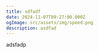 ```yaml
---
title: sdfadf
date: 2024-11-07T09:27:00.000Z
ogImage: src/assets/img/speed.png
description: asdfad
---
```

adsfadp

